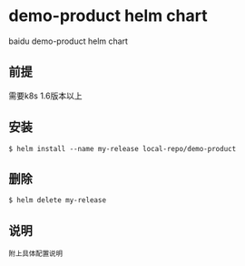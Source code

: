 # demo-product helm chart

baidu demo-product helm chart

## 前提

需要k8s 1.6版本以上

## 安装

```
$ helm install --name my-release local-repo/demo-product
```

## 删除

```
$ helm delete my-release
```


## 说明
```
附上具体配置说明
```